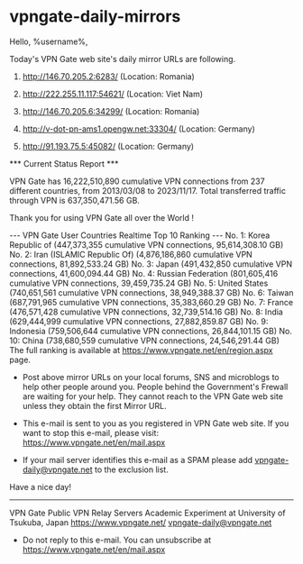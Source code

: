 # vpngate-daily-mirrors

Hello, %username%,

Today's VPN Gate web site's daily mirror URLs are following.

1. http://146.70.205.2:6283/
   (Location: Romania)

2. http://222.255.11.117:54621/
   (Location: Viet Nam)

3. http://146.70.205.6:34299/
   (Location: Romania)

4. http://v-dot-pn-ams1.opengw.net:33304/
   (Location: Germany)

5. http://91.193.75.5:45082/
   (Location: Germany)


*** Current Status Report ***

VPN Gate has 16,222,510,890 cumulative VPN connections from 237 different countries, from 2013/03/08 to 2023/11/17.
Total transferred traffic through VPN is 637,350,471.56 GB.

Thank you for using VPN Gate all over the World !


--- VPN Gate User Countries Realtime Top 10 Ranking ---
No. 1: Korea Republic of (447,373,355 cumulative VPN connections, 95,614,308.10 GB)
No. 2: Iran (ISLAMIC Republic Of) (4,876,186,860 cumulative VPN connections, 81,892,533.24 GB)
No. 3: Japan (491,432,850 cumulative VPN connections, 41,600,094.44 GB)
No. 4: Russian Federation (801,605,416 cumulative VPN connections, 39,459,735.24 GB)
No. 5: United States (740,651,561 cumulative VPN connections, 38,949,388.37 GB)
No. 6: Taiwan (687,791,965 cumulative VPN connections, 35,383,660.29 GB)
No. 7: France (476,571,428 cumulative VPN connections, 32,739,514.16 GB)
No. 8: India (629,444,999 cumulative VPN connections, 27,882,859.87 GB)
No. 9: Indonesia (759,506,644 cumulative VPN connections, 26,844,101.15 GB)
No. 10: China (738,680,559 cumulative VPN connections, 24,546,291.44 GB)
The full ranking is available at https://www.vpngate.net/en/region.aspx page.


* Post above mirror URLs on your local forums, SNS and microblogs
  to help other people around you.
  People behind the Government's Frewall are waiting for your help.
  They cannot reach to the VPN Gate web site
  unless they obtain the first Mirror URL.

* This e-mail is sent to you as you registered in VPN Gate web site.
  If you want to stop this e-mail, please visit:
  https://www.vpngate.net/en/mail.aspx

* If your mail server identifies this e-mail as a SPAM
  please add vpngate-daily@vpngate.net to the exclusion list.

Have a nice day!

------------------------------------------------------
VPN Gate Public VPN Relay Servers
Academic Experiment at University of Tsukuba, Japan
https://www.vpngate.net/
vpngate-daily@vpngate.net
* Do not reply to this e-mail.
  You can unsubscribe at https://www.vpngate.net/en/mail.aspx


